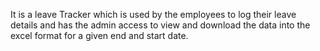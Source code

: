 It is a leave Tracker which is used by the employees to log their leave details and has the admin access to view and download the data into the excel format for a given end and start date.
